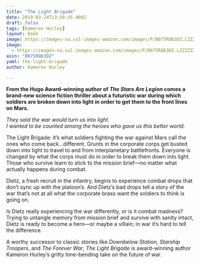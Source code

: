 ```yaml
---
title: "The Light Brigade"
date: 2019-03-24T13:58:45.000Z
draft: false
tags: [Kameron Hurley]
layout: book
image: https://images-na.ssl-images-amazon.com/images/P/B075RQ63DZ.LZZZZZZZ.jpg
image: 
  - https://images-na.ssl-images-amazon.com/images/P/B075RQ63DZ.LZZZZZZZ.jpg
asin: "B075RQ63DZ"
yaml: the-light-brigade
author: Kameron Hurley

---
```


**From the Hugo Award­­–winning author of *The Stars Are Legion* comes a brand-new science fiction thriller about a futuristic war during which soldiers are broken down into light in order to get them to the front lines on Mars.**  
  
*They said the war would turn us into light.*   
*I wanted to be counted among the heroes who gave us this better world.*   
  
The Light Brigade: it’s what soldiers fighting the war against Mars call the ones who come back…different. Grunts in the corporate corps get busted down into light to travel to and from interplanetary battlefronts. Everyone is changed by what the corps must do in order to break them down into light. Those who survive learn to stick to the mission brief—no matter what actually happens during combat.  
  
Dietz, a fresh recruit in the infantry, begins to experience combat drops that don’t sync up with the platoon’s. And Dietz’s bad drops tell a story of the war that’s not at all what the corporate brass want the soldiers to think is going on.  
  
Is Dietz really experiencing the war differently, or is it combat madness? Trying to untangle memory from mission brief and survive with sanity intact, Dietz is ready to become a hero—or maybe a villain; in war it’s hard to tell the difference.  
  
A worthy successor to classic stories like *Downbelow Station*, *Starship Troopers*, and *The Forever War*, *The Light Brigade* is award-winning author Kameron Hurley’s gritty time-bending take on the future of war.
